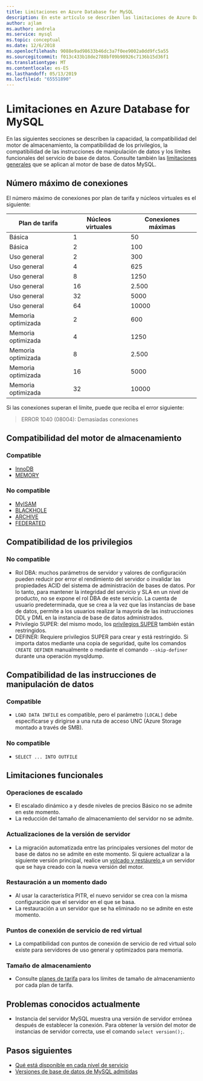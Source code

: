```yaml
---
title: Limitaciones en Azure Database for MySQL
description: En este artículo se describen las limitaciones de Azure Database for MySQL como el número de conexiones o las opciones de motor de almacenamiento.
author: ajlam
ms.author: andrela
ms.service: mysql
ms.topic: conceptual
ms.date: 12/6/2018
ms.openlocfilehash: 9088e9ad98633b46dc3a7f0ee9002a0dd9fc5a55
ms.sourcegitcommit: f013c433b18de2788bf09b98926c7136b15d36f1
ms.translationtype: MT
ms.contentlocale: es-ES
ms.lasthandoff: 05/13/2019
ms.locfileid: "65551890"
---
```

# <a name="limitations-in-azure-database-for-mysql"></a>Limitaciones en Azure Database for MySQL
En las siguientes secciones se describen la capacidad, la compatibilidad del motor de almacenamiento, la compatibilidad de los privilegios, la compatibilidad de las instrucciones de manipulación de datos y los límites funcionales del servicio de base de datos. Consulte también las [limitaciones generales](https://dev.mysql.com/doc/mysql-reslimits-excerpt/5.6/en/limits.html) que se aplican al motor de base de datos MySQL.

## <a name="maximum-connections"></a>Número máximo de conexiones
El número máximo de conexiones por plan de tarifa y núcleos virtuales es el siguiente: 

|**Plan de tarifa**|**Núcleos virtuales**| **Conexiones máximas**|
|---|---|---|
|Básica| 1| 50|
|Básica| 2| 100|
|Uso general| 2| 300|
|Uso general| 4| 625|
|Uso general| 8| 1250|
|Uso general| 16| 2.500|
|Uso general| 32| 5000|
|Uso general| 64| 10000|
|Memoria optimizada| 2| 600|
|Memoria optimizada| 4| 1250|
|Memoria optimizada| 8| 2.500|
|Memoria optimizada| 16| 5000|
|Memoria optimizada| 32| 10000|

Si las conexiones superan el límite, puede que reciba el error siguiente:
> ERROR 1040 (08004): Demasiadas conexiones

## <a name="storage-engine-support"></a>Compatibilidad del motor de almacenamiento

### <a name="supported"></a>Compatible
- [InnoDB](https://dev.mysql.com/doc/refman/5.7/en/innodb-introduction.html)
- [MEMORY](https://dev.mysql.com/doc/refman/5.7/en/memory-storage-engine.html)

### <a name="unsupported"></a>No compatible
- [MyISAM](https://dev.mysql.com/doc/refman/5.7/en/myisam-storage-engine.html)
- [BLACKHOLE](https://dev.mysql.com/doc/refman/5.7/en/blackhole-storage-engine.html)
- [ARCHIVE](https://dev.mysql.com/doc/refman/5.7/en/archive-storage-engine.html)
- [FEDERATED](https://dev.mysql.com/doc/refman/5.7/en/federated-storage-engine.html)

## <a name="privilege-support"></a>Compatibilidad de los privilegios

### <a name="unsupported"></a>No compatible
- Rol DBA: muchos parámetros de servidor y valores de configuración pueden reducir por error el rendimiento del servidor o invalidar las propiedades ACID del sistema de administración de bases de datos. Por lo tanto, para mantener la integridad del servicio y SLA en un nivel de producto, no se expone el rol DBA de este servicio. La cuenta de usuario predeterminada, que se crea a la vez que las instancias de base de datos, permite a los usuarios realizar la mayoría de las instrucciones DDL y DML en la instancia de base de datos administrados. 
- Privilegio SUPER: del mismo modo, los [privilegios SUPER](https://dev.mysql.com/doc/refman/5.7/en/privileges-provided.html#priv_super) también están restringidos.
- DEFINER: Requiere privilegios SUPER para crear y está restringido. Si importa datos mediante una copia de seguridad, quite los comandos `CREATE DEFINER` manualmente o mediante el comando `--skip-definer` durante una operación mysqldump.

## <a name="data-manipulation-statement-support"></a>Compatibilidad de las instrucciones de manipulación de datos

### <a name="supported"></a>Compatible
- `LOAD DATA INFILE` es compatible, pero el parámetro `[LOCAL]` debe especificarse y dirigirse a una ruta de acceso UNC (Azure Storage montado a través de SMB).

### <a name="unsupported"></a>No compatible
- `SELECT ... INTO OUTFILE`

## <a name="functional-limitations"></a>Limitaciones funcionales

### <a name="scale-operations"></a>Operaciones de escalado
- El escalado dinámico a y desde niveles de precios Básico no se admite en este momento.
- La reducción del tamaño de almacenamiento del servidor no se admite.

### <a name="server-version-upgrades"></a>Actualizaciones de la versión de servidor
- La migración automatizada entre las principales versiones del motor de base de datos no se admite en este momento. Si quiere actualizar a la siguiente versión principal, realice un [volcado y restáurelo ](./concepts-migrate-dump-restore.md) a un servidor que se haya creado con la nueva versión del motor.

### <a name="point-in-time-restore"></a>Restauración a un momento dado
- Al usar la característica PITR, el nuevo servidor se crea con la misma configuración que el servidor en el que se basa.
- La restauración a un servidor que se ha eliminado no se admite en este momento.

### <a name="vnet-service-endpoints"></a>Puntos de conexión de servicio de red virtual
- La compatibilidad con puntos de conexión de servicio de red virtual solo existe para servidores de uso general y optimizados para memoria.

### <a name="storage-size"></a>Tamaño de almacenamiento
- Consulte [planes de tarifa](concepts-pricing-tiers.md) para los límites de tamaño de almacenamiento por cada plan de tarifa.

## <a name="current-known-issues"></a>Problemas conocidos actualmente
- Instancia del servidor MySQL muestra una versión de servidor errónea después de establecer la conexión. Para obtener la versión del motor de instancias de servidor correcta, use el comando `select version();`.

## <a name="next-steps"></a>Pasos siguientes
- [Qué está disponible en cada nivel de servicio](concepts-pricing-tiers.md)
- [Versiones de base de datos de MySQL admitidas](concepts-supported-versions.md)
